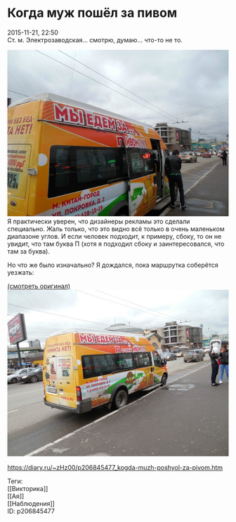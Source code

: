Когда муж пошёл за пивом
=========================

   
 2015-11-21, 22:50   
  Ст. м. Электрозаводская... смотрю, думаю... что-то не то.   
   
   [![](pics/gZWHHEgl.jpg)](https://i.imgur.com/gZWHHEg.jpg)     
 Я практически уверен, что дизайнеры рекламы это сделали специально. Жаль только, что это видно всё только в очень маленьком диапазоне углов. И если человек подходит, к примеру, сбоку, то он не увидит, что там буква П (хотя я подходил сбоку и заинтересовался, что там за буква).   
   
 Но что же было изначально? Я дождался, пока маршрутка соберётся уезжать:   
   
  [(смотреть оригинал)](https://zHz00.diary.ru/p206845477.htm?index=1#linkmore206845477m1)      [![](pics/VFA2QD5l.jpg)](https://i.imgur.com/VFA2QD5.jpg)       
    
 <https://diary.ru/~zHz00/p206845477_kogda-muzh-poshyol-za-pivom.htm>   
   
 Теги:   
 [[Викторика]]   
 [[Ая]]   
 [[Наблюдения]]   
 ID: p206845477